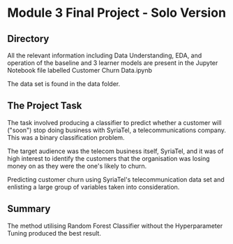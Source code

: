 # Module 3 Final Project - Solo Version

## Directory

All the relevant information including Data Understanding, EDA, and operation of the baseline and 3 learner models are present in the Jupyter Notebook file labelled Customer Churn Data.ipynb

The data set is found in the data folder.

## The Project Task

The task involved producing a classifier to predict whether a customer will ("soon") stop doing business with SyriaTel, a telecommunications company. This was a binary classification problem.

The target audience was the telecom business itself, SyriaTel, and it was of high interest to identify the customers that the organisation was losing money on as they were the one's likely to churn.


Predicting customer churn using SyriaTel's telecommunication data set and enlisting a large group of variables taken into consideration.

## Summary

The method utilising Random Forest Classifier without the Hyperparameter Tuning produced the best result.